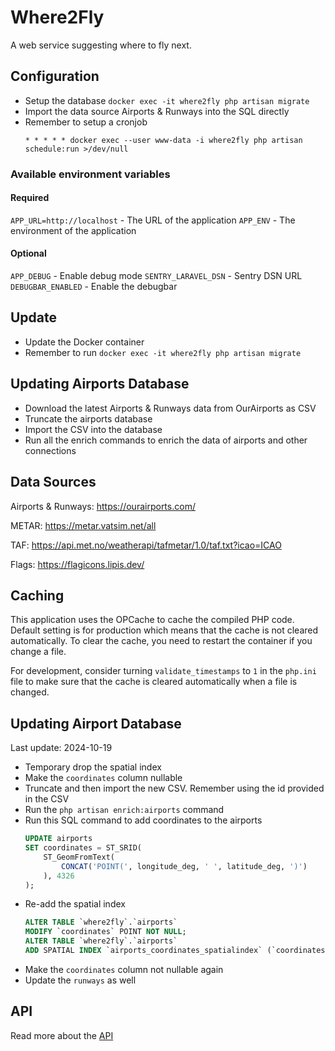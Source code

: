 # Where2Fly
A web service suggesting where to fly next.

## Configuration
- Setup the database `docker exec -it where2fly php artisan migrate`
- Import the data source Airports & Runways into the SQL directly
- Remember to setup a cronjob
    ```
    * * * * * docker exec --user www-data -i where2fly php artisan schedule:run >/dev/null
    ```

### Available environment variables

#### Required
`APP_URL=http://localhost` - The URL of the application
`APP_ENV` - The environment of the application

#### Optional
`APP_DEBUG` - Enable debug mode
`SENTRY_LARAVEL_DSN` - Sentry DSN URL
`DEBUGBAR_ENABLED` - Enable the debugbar


## Update
- Update the Docker container
- Remember to run `docker exec -it where2fly php artisan migrate`

## Updating Airports Database
- Download the latest Airports & Runways data from OurAirports as CSV
- Truncate the airports database
- Import the CSV into the database
- Run all the enrich commands to enrich the data of airports and other connections

## Data Sources
Airports & Runways: https://ourairports.com/

METAR: https://metar.vatsim.net/all

TAF: https://api.met.no/weatherapi/tafmetar/1.0/taf.txt?icao=ICAO

Flags: https://flagicons.lipis.dev/

## Caching

This application uses the OPCache to cache the compiled PHP code. Default setting is for production which means that the cache is not cleared automatically. To clear the cache, you need to restart the container if you change a file.

For development, consider turning `validate_timestamps` to `1` in the `php.ini` file to make sure that the cache is cleared automatically when a file is changed.

## Updating Airport Database
Last update: 2024-10-19

- Temporary drop the spatial index
- Make the `coordinates` column nullable
- Truncate and then import the new CSV. Remember using the id provided in the CSV
- Run the `php artisan enrich:airports` command
- Run this SQL command to add coordinates to the airports
    ```sql
    UPDATE airports
    SET coordinates = ST_SRID(
        ST_GeomFromText(
            CONCAT('POINT(', longitude_deg, ' ', latitude_deg, ')')
        ), 4326
    );
    ```
- Re-add the spatial index
    ```sql
    ALTER TABLE `where2fly`.`airports`
    MODIFY `coordinates` POINT NOT NULL;
    ALTER TABLE `where2fly`.`airports`
    ADD SPATIAL INDEX `airports_coordinates_spatialindex` (`coordinates`);
    ```
- Make the `coordinates` column not nullable again
- Update the `runways` as well

## API
Read more about the [API](API.md)